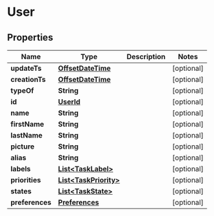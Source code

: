 

# User

## Properties

Name | Type | Description | Notes
------------ | ------------- | ------------- | -------------
**updateTs** | [**OffsetDateTime**](OffsetDateTime.md) |  |  [optional]
**creationTs** | [**OffsetDateTime**](OffsetDateTime.md) |  |  [optional]
**typeOf** | **String** |  |  [optional]
**id** | [**UserId**](UserId.md) |  |  [optional]
**name** | **String** |  |  [optional]
**firstName** | **String** |  |  [optional]
**lastName** | **String** |  |  [optional]
**picture** | **String** |  |  [optional]
**alias** | **String** |  |  [optional]
**labels** | [**List&lt;TaskLabel&gt;**](TaskLabel.md) |  |  [optional]
**priorities** | [**List&lt;TaskPriority&gt;**](TaskPriority.md) |  |  [optional]
**states** | [**List&lt;TaskState&gt;**](TaskState.md) |  |  [optional]
**preferences** | [**Preferences**](Preferences.md) |  |  [optional]



